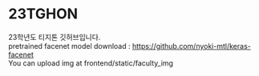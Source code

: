 # 23TGHON
23학년도 티지톤 깃허브입니다.</br>
pretrained facenet model download : https://github.com/nyoki-mtl/keras-facenet</br>
You can upload img at frontend/static/faculty_img  
